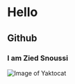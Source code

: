 # Hello
## Github
### I am Zied Snoussi

![Image of Yaktocat](https://octodex.github.com/images/yaktocat.png)

